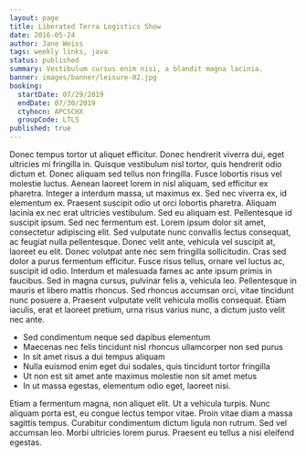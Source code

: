 ```yaml
---
layout: page
title: Liberated Terra Logistics Show
date: 2016-05-24
author: Jane Weiss
tags: weekly links, java
status: published
summary: Vestibulum cursus enim nisi, a blandit magna lacinia.
banner: images/banner/leisure-02.jpg
booking:
  startDate: 07/29/2019
  endDate: 07/30/2019
  ctyhocn: APCSCHX
  groupCode: LTLS
published: true
---
```

Donec tempus tortor ut aliquet efficitur. Donec hendrerit viverra dui, eget ultricies mi fringilla in. Quisque vestibulum nisl tortor, quis hendrerit odio dictum et. Donec aliquam sed tellus non fringilla. Fusce lobortis risus vel molestie luctus. Aenean laoreet lorem in nisl aliquam, sed efficitur ex pharetra. Integer a interdum massa, ut maximus ex. Sed nec viverra ex, id elementum ex. Praesent suscipit odio ut orci lobortis pharetra. Aliquam lacinia ex nec erat ultricies vestibulum.
Sed eu aliquam est. Pellentesque id suscipit ipsum. Sed nec fermentum est. Lorem ipsum dolor sit amet, consectetur adipiscing elit. Sed vulputate nunc convallis lectus consequat, ac feugiat nulla pellentesque. Donec velit ante, vehicula vel suscipit at, laoreet eu elit. Donec volutpat ante nec sem fringilla sollicitudin. Cras sed dolor a purus fermentum efficitur. Fusce risus tellus, ornare vel luctus ac, suscipit id odio. Interdum et malesuada fames ac ante ipsum primis in faucibus. Sed in magna cursus, pulvinar felis a, vehicula leo. Pellentesque in mauris et libero mattis rhoncus. Sed rhoncus accumsan orci, vitae tincidunt nunc posuere a. Praesent vulputate velit vehicula mollis consequat. Etiam iaculis, erat et laoreet pretium, urna risus varius nunc, a dictum justo velit nec ante.

* Sed condimentum neque sed dapibus elementum
* Maecenas nec felis tincidunt nisl rhoncus ullamcorper non sed purus
* In sit amet risus a dui tempus aliquam
* Nulla euismod enim eget dui sodales, quis tincidunt tortor fringilla
* Ut non est sit amet ante maximus molestie non sit amet metus
* In ut massa egestas, elementum odio eget, laoreet nisi.

Etiam a fermentum magna, non aliquet elit. Ut a vehicula turpis. Nunc aliquam porta est, eu congue lectus tempor vitae. Proin vitae diam a massa sagittis tempus. Curabitur condimentum dictum ligula non rutrum. Sed vel accumsan leo. Morbi ultricies lorem purus. Praesent eu tellus a nisi eleifend egestas.
